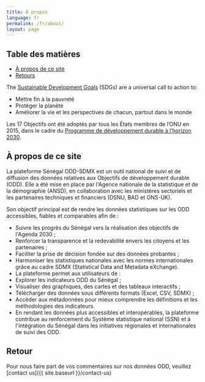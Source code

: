 ```yaml
---
title: À propos
language: fr
permalink: /fr/about/
layout: page
---
```


## Table des matières
- [À propos de ce site](#about-this-site)
- [Retours](#feedback)

The [Sustainable Development Goals](http://www.un.org/sustainabledevelopment/sustainable-development-goals/) (SDGs) are a universal call to action to:
* Mettre fin à la pauvreté
* Protéger la planète
* Améliorer la vie et les perspectives de chacun, partout dans le monde

Les 17 Objectifs ont été adoptés par tous les États membres de l’ONU en 2015, dans le cadre du [Programme de développement durable à l’horizon 2030](https://sustainabledevelopment.un.org/post2015/transformingourworld).

## À propos de ce site
La plateforme Sénégal ODD-SDMX est un outil national de suivi et de diffusion des données relatives aux Objectifs de développement durable (ODD). Elle a été mise en place par l'Agence nationale de la statistique et de la démographie (ANSD), en collaboration avec les ministères sectoriels et les partenaires techniques et financiers (DSNU, BAD et ONS-UK).

Son objectif principal est de rendre les données statistiques sur les ODD accessibles, fiables et comparables afin de :
* Suivre les progrès du Sénégal vers la réalisation des objectifs de l'Agenda 2030 ;
* Renforcer la transparence et la redevabilité envers les citoyens et les partenaires ;
* Faciliter la prise de décision fondée sur des données probantes ;
* Harmoniser les statistiques nationales avec les normes internationales grâce au cadre SDMX (Statistical Data and Metadata eXchange).
* La plateforme permet aux utilisateurs de :
* Explorer les indicateurs ODD du Sénégal ;
* Visualiser des graphiques, des cartes et des tableaux interactifs ;
* Télécharger des données sous différents formats (Excel, CSV, SDMX) ;
* Accéder aux métadonnées pour mieux comprendre les définitions et les méthodologies des indicateurs.
* En rendant les données plus accessibles et interopérables, la plateforme contribue au renforcement du Système statistique national (SSN) et à l'intégration du Sénégal dans les initiatives régionales et internationales de suivi des ODD.

## Retour
Pour nous faire part de vos commentaires sur nos données ODD, veuillez [contact us]({{ site.baseurl }}/contact-us)
